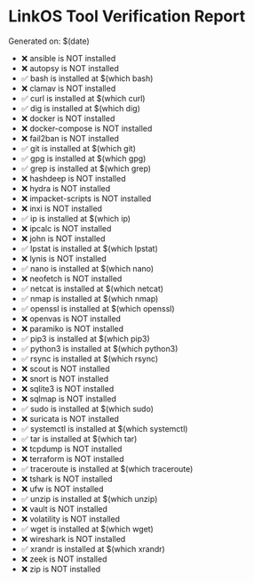 # LinkOS Tool Verification Report
Generated on: $(date)
- ❌ ansible is NOT installed
- ❌ autopsy is NOT installed
- ✅ bash is installed at $(which bash)
- ❌ clamav is NOT installed
- ✅ curl is installed at $(which curl)
- ✅ dig is installed at $(which dig)
- ❌ docker is NOT installed
- ❌ docker-compose is NOT installed
- ❌ fail2ban is NOT installed
- ✅ git is installed at $(which git)
- ✅ gpg is installed at $(which gpg)
- ✅ grep is installed at $(which grep)
- ❌ hashdeep is NOT installed
- ❌ hydra is NOT installed
- ❌ impacket-scripts is NOT installed
- ❌ inxi is NOT installed
- ✅ ip is installed at $(which ip)
- ❌ ipcalc is NOT installed
- ❌ john is NOT installed
- ✅ lpstat is installed at $(which lpstat)
- ❌ lynis is NOT installed
- ✅ nano is installed at $(which nano)
- ❌ neofetch is NOT installed
- ✅ netcat is installed at $(which netcat)
- ✅ nmap is installed at $(which nmap)
- ✅ openssl is installed at $(which openssl)
- ❌ openvas is NOT installed
- ❌ paramiko is NOT installed
- ✅ pip3 is installed at $(which pip3)
- ✅ python3 is installed at $(which python3)
- ✅ rsync is installed at $(which rsync)
- ❌ scout is NOT installed
- ❌ snort is NOT installed
- ❌ sqlite3 is NOT installed
- ❌ sqlmap is NOT installed
- ✅ sudo is installed at $(which sudo)
- ❌ suricata is NOT installed
- ✅ systemctl is installed at $(which systemctl)
- ✅ tar is installed at $(which tar)
- ❌ tcpdump is NOT installed
- ❌ terraform is NOT installed
- ✅ traceroute is installed at $(which traceroute)
- ❌ tshark is NOT installed
- ❌ ufw is NOT installed
- ✅ unzip is installed at $(which unzip)
- ❌ vault is NOT installed
- ❌ volatility is NOT installed
- ✅ wget is installed at $(which wget)
- ❌ wireshark is NOT installed
- ✅ xrandr is installed at $(which xrandr)
- ❌ zeek is NOT installed
- ❌ zip is NOT installed
